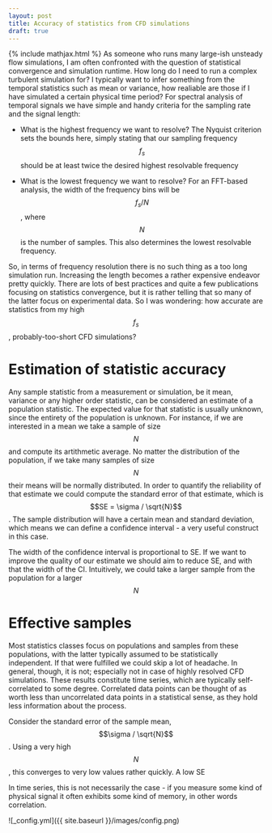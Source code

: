 ```yaml
---
layout: post
title: Accuracy of statistics from CFD simulations
draft: true
---
```

{% include mathjax.html %}
As someone who runs many large-ish unsteady flow simulations, I am often confronted with the question of statistical convergence and simulation runtime. How long do I need to run a complex turbulent simulation for? I typically want to infer something from the temporal statistics such as mean or variance, how realiable are those if I have simulated a certain physical time period? For spectral analysis of temporal signals we have simple and handy criteria for the sampling rate and the signal length:
* What is the highest frequency we want to resolve? The Nyquist criterion sets the bounds here, simply stating that our sampling frequency $$f_s$$ should be at least twice the desired highest resolvable frequency

* What is the lowest frequency we want to resolve? For an FFT-based analysis, the width of the frequency bins will be $$f_s/N$$, where $$N$$ is the number of samples. This also determines the lowest resolvable frequency.

So, in terms of frequency resolution there is no such thing as a too long simulation run. Increasing the length becomes a rather expensive endeavor pretty quickly. There are lots of best practices and quite a few publications focusing on statistics convergence, but it is rather telling that so many of the latter focus on experimental data. So I was wondering: how accurate are statistics from my high $$f_s$$, probably-too-short CFD simulations?


# Estimation of statistic accuracy
Any sample statistic from a measurement or simulation, be it mean, variance or any higher order statistic, can be considered an estimate of a population statistic. The expected value for that statistic is usually unknown, since the entirety of the population is unknown. For instance, if we are interested in a mean we take a sample of size $$N$$ and compute its artithmetic average. No matter the distribution of the population, if we take many samples of size $$N$$ their means will be normally distributed. In order to quantify the reliability of that estimate we could compute the standard error of that estimate, which is $$SE = \sigma / \sqrt{N}$$. The sample distribution will have a certain mean and standard deviation, which means we can define a confidence interval - a very useful construct in this case.

The width of the confidence interval is proportional to SE. If we want to improve the quality of our estimate we should aim to reduce SE, and with that the width of the CI. Intuitively, we could take a larger sample from the population for a larger $$N$$

# Effective samples
Most statistics classes focus on populations and samples from these populations, with the latter typically assumed to be statistically independent. If that were fulfilled we could skip a lot of headache. In general, though, it is not; especially not in case of highly resolved CFD simulations. These results constitute time series, which are typically self-correlated to some degree. Correlated data points can be thought of as worth less than uncorrelated data points in a statistical sense, as they hold less information about the process.

Consider the standard error of the sample mean, $$\sigma / \sqrt{N}$$. Using a very high $$N$$, this converges to very low values rather quickly. A low SE 

In time series, this is not necessarily the case - if you measure some kind of physical signal it often exhibits some kind of memory, in other words correlation.

![_config.yml]({{ site.baseurl }}/images/config.png)

